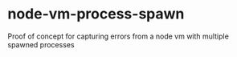 # node-vm-process-spawn
Proof of concept for capturing errors from a node vm with multiple spawned processes
